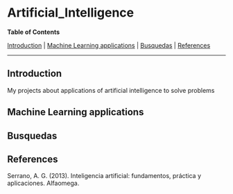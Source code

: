# Artificial_Intelligence


**Table of Contents**

[Introduction](#introduction)
| [Machine Learning applications](#machine-learning)
| [Busquedas](#busquedas)
| [References](#Referencias)

---

## Introduction ##

My projects about applications of artificial intelligence to solve problems


## Machine Learning applications ##


##  Busquedas ##

##  References ##

Serrano, A. G. (2013). Inteligencia artificial: fundamentos, práctica y aplicaciones. Alfaomega.
